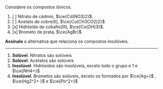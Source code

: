 Considere os compostos iônicos.

1. [ ] Nitrato de cádmio, $\ce{Cd(NO3)2}$.
2. [ ] Acetato de cobre(II), $\ce{Cu(CH3CO2)2}$.
3. [x] Hidróxido de cobalto(III), $\ce{Co(OH)3}$.
4. [x] Brometo de prata, $\ce{AgBr}$.

**Assinale** a alternativa que relaciona os compostos insolúveis.

---

1. **Solúvel**. Nitratos são solúveis
2. **Solúvel**. Acetatos são solúveis
3. **Insolúvel**. Hidróxidos são insolúveis, exceto todo o grupo e 1 e $\ce{NH4+}$
4. **Insolúvel**. Brometos são solúveis, exceto os formados por $\ce{Ag+}$ , $\ce{Hg2^2+ }$ e $\ce{Pb^2+}$

